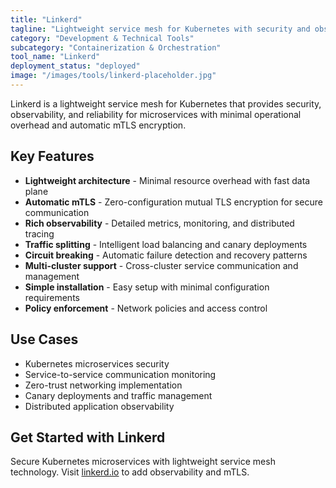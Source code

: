 ```yaml
---
title: "Linkerd"
tagline: "Lightweight service mesh for Kubernetes with security and observability"
category: "Development & Technical Tools"
subcategory: "Containerization & Orchestration"
tool_name: "Linkerd"
deployment_status: "deployed"
image: "/images/tools/linkerd-placeholder.jpg"
---
```

Linkerd is a lightweight service mesh for Kubernetes that provides security, observability, and reliability for microservices with minimal operational overhead and automatic mTLS encryption.

## Key Features

- **Lightweight architecture** - Minimal resource overhead with fast data plane
- **Automatic mTLS** - Zero-configuration mutual TLS encryption for secure communication
- **Rich observability** - Detailed metrics, monitoring, and distributed tracing
- **Traffic splitting** - Intelligent load balancing and canary deployments
- **Circuit breaking** - Automatic failure detection and recovery patterns
- **Multi-cluster support** - Cross-cluster service communication and management
- **Simple installation** - Easy setup with minimal configuration requirements
- **Policy enforcement** - Network policies and access control

## Use Cases

- Kubernetes microservices security
- Service-to-service communication monitoring
- Zero-trust networking implementation
- Canary deployments and traffic management
- Distributed application observability

## Get Started with Linkerd

Secure Kubernetes microservices with lightweight service mesh technology. Visit [linkerd.io](https://linkerd.io) to add observability and mTLS.